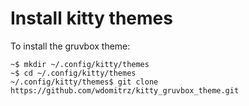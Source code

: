 # Install kitty themes

To install the gruvbox theme:

    ~$ mkdir ~/.config/kitty/themes
    ~$ cd ~/.config/kitty/themes
    ~/.config/kitty/themes$ git clone https://github.com/wdomitrz/kitty_gruvbox_theme.git

